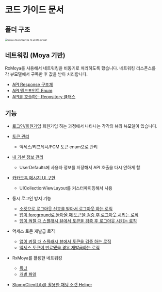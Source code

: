 # 코드 가이드 문서

## 폴더 구조

<img src="https://github.com/SDC-OASIS/CocoTalk-iOS/blob/master/images/%ED%8F%B4%EB%8D%94%EA%B5%AC%EC%A1%B0.png?raw=true" alt="Screen Shot 2022-02-14 at 8.14.02 AM" style="zoom:50%;" />



## 네트워킹 (Moya 기반)

RxMoya를 사용해서 네트워킹을 비동기로 처리하도록 했습니다. 네트워킹 리스폰스를 각 뷰모델에서 구독한 후 값을 받아 처리합니다. 

- [API Response 구조체](https://github.com/SDC-OASIS/CocoTalk-iOS/tree/master/CocoTalk/CocoTalk/Core/Networking/APIResult)
- [API 엔드포인트 Enum](https://github.com/SDC-OASIS/CocoTalk-iOS/tree/master/CocoTalk/CocoTalk/Core/Networking/API)
- [API를 호출하는 Repository 클래스](https://github.com/SDC-OASIS/CocoTalk-iOS/tree/master/CocoTalk/CocoTalk/Core/Repository)

## 기능

- [로그인/회원가입](https://github.com/SDC-OASIS/CocoTalk-iOS/tree/master/CocoTalk/CocoTalk/Scenes/Auth)
  회원가입 하는 과정에서 나타나는 각각의 뷰와 뷰모델이 있습니다.

- [토큰 관리](https://github.com/SDC-OASIS/CocoTalk-iOS/blob/master/CocoTalk/CocoTalk/Core/Extension/KeyChainWrapper%2BExt.swift)

  - 액세스/리프레시/FCM 토큰 enum으로 관리

- [내 기본 정보 관리](https://github.com/SDC-OASIS/CocoTalk-iOS/blob/master/CocoTalk/CocoTalk/Core/Enum/UserDefaultsKeyEnum.swift)

  - UserDefaults에 사용자 정보를 저장해서 API 호출을 다시 안하게 함

- [카카오톡 메시지 UI 구현](https://github.com/SDC-OASIS/CocoTalk-iOS/tree/master/CocoTalk/CocoTalk/Scenes/ChatRoom)

  - UICollectionViewLayout를 커스터마이징해서 사용

- 동시 로그인 방지 기능

  - [소켓으로 로그아웃 신호를 받아서 로그아웃 하는 로직](https://github.com/SDC-OASIS/CocoTalk-iOS/blob/e2e287ead6e11d97997aa533b957a31821f5ccaf/CocoTalk/CocoTalk/Core/Helpers/WebSocketHelper.swift#L157)
  - [앱이 foreground로 돌아올 때 토큰을 검증 후 로그아웃 시키는 로직](https://github.com/SDC-OASIS/CocoTalk-iOS/blob/e2e287ead6e11d97997aa533b957a31821f5ccaf/CocoTalk/CocoTalk/Application/SceneDelegate.swift#L47)
  - [앱이 켜질 때 스플래시 뷰에서 토큰을 검증 후 로그아웃 시키는 로직](https://github.com/SDC-OASIS/CocoTalk-iOS/blob/e2e287ead6e11d97997aa533b957a31821f5ccaf/CocoTalk/CocoTalk/Scenes/Splash/SplashViewController.swift#L42)

- 액세스 토큰 재발급 로직

  - [앱이 켜질 때 스플래시 뷰에서 토큰을 검증 하는 로직](https://github.com/SDC-OASIS/CocoTalk-iOS/blob/e2e287ead6e11d97997aa533b957a31821f5ccaf/CocoTalk/CocoTalk/Scenes/Splash/SplashViewController.swift#L42)
  - [액세스 토큰이 만료됐을 경우 재발급하는 로직](https://github.com/SDC-OASIS/CocoTalk-iOS/blob/e2e287ead6e11d97997aa533b957a31821f5ccaf/CocoTalk/CocoTalk/Scenes/Splash/SplashViewModel.swift#L72)

- RxMoya를 활용한 네트워킹

  - [폴더](https://github.com/SDC-OASIS/CocoTalk-iOS/tree/master/CocoTalk/CocoTalk/Core/Repository)
  - [개별 파일](https://github.com/SDC-OASIS/CocoTalk-iOS/blob/master/CocoTalk/CocoTalk/Core/Repository/AuthRepository.swift)

- [StompClientLib를 활용한 채팅 소켓 Helper](https://github.com/SDC-OASIS/CocoTalk-iOS/blob/master/CocoTalk/CocoTalk/Core/Helpers/WebSocketHelper.swift)

  

